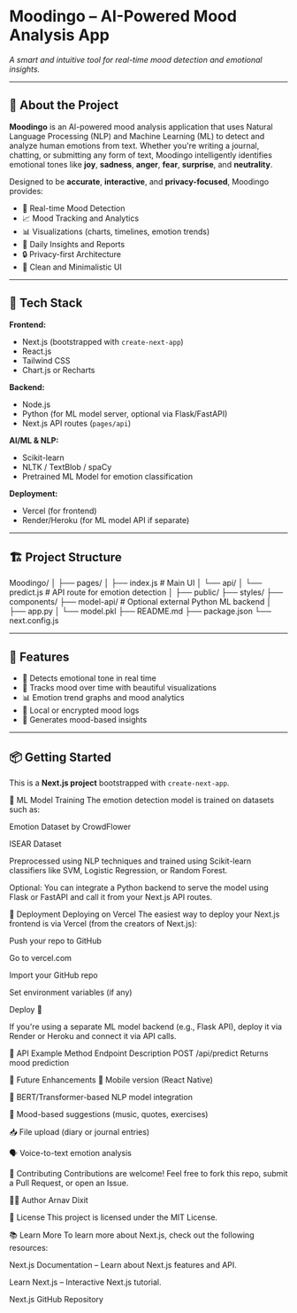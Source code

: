 # Moodingo – AI-Powered Mood Analysis App

*A smart and intuitive tool for real-time mood detection and emotional insights.*

---

## 🧠 About the Project

**Moodingo** is an AI-powered mood analysis application that uses Natural Language Processing (NLP) and Machine Learning (ML) to detect and analyze human emotions from text. Whether you're writing a journal, chatting, or submitting any form of text, Moodingo intelligently identifies emotional tones like **joy**, **sadness**, **anger**, **fear**, **surprise**, and **neutrality**.

Designed to be **accurate**, **interactive**, and **privacy-focused**, Moodingo provides:

- 💬 Real-time Mood Detection  
- 📈 Mood Tracking and Analytics  
- 📊 Visualizations (charts, timelines, emotion trends)  
- 🎯 Daily Insights and Reports  
- 🔒 Privacy-first Architecture  
- 🧼 Clean and Minimalistic UI

---


## 🚀 Tech Stack

**Frontend:**
- Next.js (bootstrapped with `create-next-app`)
- React.js
- Tailwind CSS
- Chart.js or Recharts

**Backend:**
- Node.js
- Python (for ML model server, optional via Flask/FastAPI)
- Next.js API routes (`pages/api`)

**AI/ML & NLP:**
- Scikit-learn
- NLTK / TextBlob / spaCy
- Pretrained ML Model for emotion classification

**Deployment:**
- Vercel (for frontend)
- Render/Heroku (for ML model API if separate)

---

## 🏗️ Project Structure

Moodingo/
│
├── pages/
│ ├── index.js # Main UI
│ └── api/
│ └── predict.js # API route for emotion detection
│
├── public/
├── styles/
├── components/
├── model-api/ # Optional external Python ML backend
│ ├── app.py
│ └── model.pkl
├── README.md
├── package.json
└── next.config.js

---

## 🧪 Features

- 🌈 Detects emotional tone in real time
- 📆 Tracks mood over time with beautiful visualizations
- 📊 Emotion trend graphs and mood analytics
- 🔐 Local or encrypted mood logs
- 🎯 Generates mood-based insights

---

## 📦 Getting Started

This is a **Next.js project** bootstrapped with `create-next-app`.


🧠 ML Model Training
The emotion detection model is trained on datasets such as:

Emotion Dataset by CrowdFlower

ISEAR Dataset

Preprocessed using NLP techniques and trained using Scikit-learn classifiers like SVM, Logistic Regression, or Random Forest.

Optional: You can integrate a Python backend to serve the model using Flask or FastAPI and call it from your Next.js API routes.

🔐 Deployment
Deploying on Vercel
The easiest way to deploy your Next.js frontend is via Vercel (from the creators of Next.js):

Push your repo to GitHub

Go to vercel.com

Import your GitHub repo

Set environment variables (if any)

Deploy 🎉

If you're using a separate ML model backend (e.g., Flask API), deploy it via Render or Heroku and connect it via API calls.

🧪 API Example
Method	Endpoint	Description
POST	/api/predict	Returns mood prediction


📌 Future Enhancements
📱 Mobile version (React Native)

🧠 BERT/Transformer-based NLP model integration

🧘 Mood-based suggestions (music, quotes, exercises)

📥 File upload (diary or journal entries)

🗣️ Voice-to-text emotion analysis

🤝 Contributing
Contributions are welcome!
Feel free to fork this repo, submit a Pull Request, or open an Issue.

👨‍💻 Author
Arnav Dixit

📜 License
This project is licensed under the MIT License.

📚 Learn More
To learn more about Next.js, check out the following resources:

Next.js Documentation – Learn about Next.js features and API.

Learn Next.js – Interactive Next.js tutorial.

Next.js GitHub Repository
